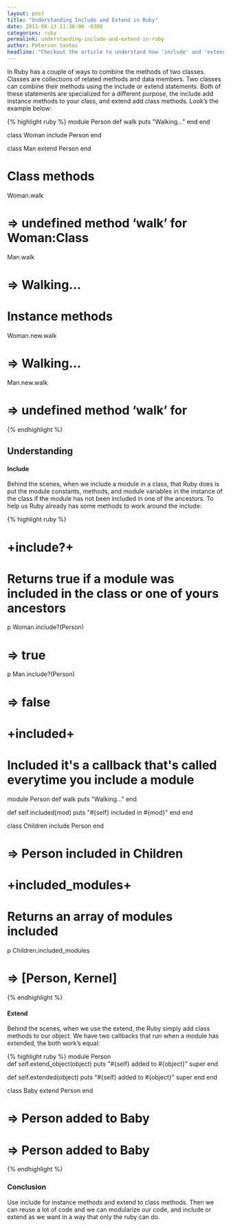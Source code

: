 ```yaml
---
layout: post
title: "Understanding Include and Extend in Ruby"
date: 2011-08-13 21:38:08 -0300
categories: ruby
permalink: understanding-include-and-extend-in-ruby
author: Peterson Santos
headline: "Checkout the article to understand how 'include' and 'extend' works in ruby"
---
```


In Ruby has a couple of ways to combine the methods of two classes. Classes are collections of related methods and data members. Two classes can combine their methods using the include or extend statements. Both of these statements are specialized for a different purpose, the include add instance methods to your class, and extend add class methods. Look’s the example below:

{% highlight ruby %}
module Person
  def walk
    puts "Walking..."
  end
end

class Woman
  include Person
end

class Man
  extend Person
end

# Class methods
Woman.walk
# => undefined method ‘walk’ for Woman:Class
Man.walk
# => Walking...

# Instance methods
Woman.new.walk
# => Walking...
Man.new.walk
# => undefined method ‘walk’ for #
{% endhighlight %}

## Understanding

#### Include

Behind the scenes, when we include a module in a class, that Ruby does is put the module constants, methods, and module variables in the instance of the class if the module has not been included in one of the ancestors.
To help us Ruby already has some methods to work around the include:


{% highlight ruby %}
# +include?+
# Returns true if a module was included in the class or one of yours ancestors
p Woman.include?(Person)
# => true
p Man.include?(Person)
# => false

# +included+
# Included it's a callback that's called everytime you include a module
module Person
  def walk
    puts "Walking..."
  end

  def self.included(mod)
    puts "#{self} included in #{mod}"
  end
end

class Children
  include Person
end
# => Person included in Children

# +included_modules+
# Returns an array of modules included
p Children.included_modules
# => [Person, Kernel]
{% endhighlight %}

#### Extend

Behind the scenes, when we use the extend, the Ruby simply add class methods to our object.
We have two callbacks that run when a module has extended, the both work’s equal:

{% highlight ruby %}
module Person  
  def self.extend_object(object)
     puts "#{self} added to #{object}"
     super
  end

  def self.extended(object)
     puts "#{self} added to #{object}"
     super
  end
end

class Baby
  extend Person
end
# => Person added to Baby
# => Person added to Baby
{% endhighlight %}

### Conclusion

Use include for instance methods and extend to class methods. Then we can reuse a lot of code and we can modularize our code, and include or extend as we want in a way that only the ruby can do.
